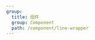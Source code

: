 ```yaml
---
group:
  title: 组件
  group: Component
  path: /component/line-wrapper
---
```


<code src="./index.tsx" />
